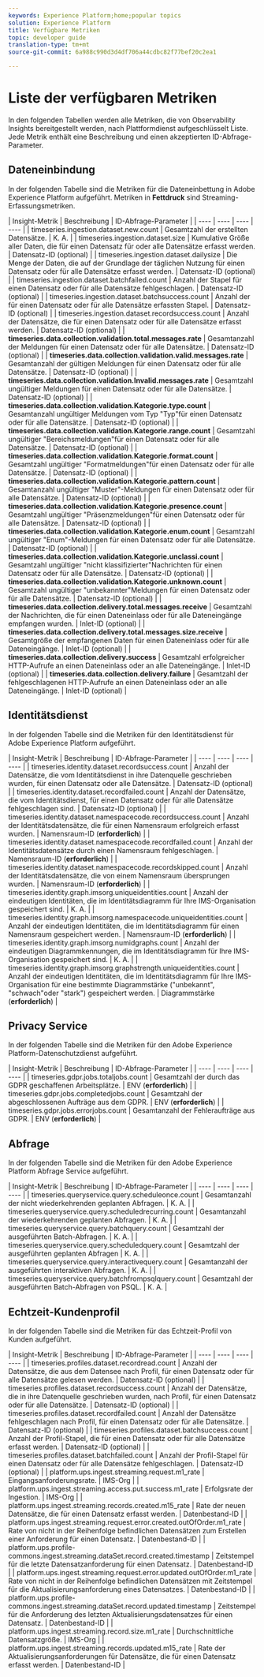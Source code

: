 ```yaml
---
keywords: Experience Platform;home;popular topics
solution: Experience Platform
title: Verfügbare Metriken
topic: developer guide
translation-type: tm+mt
source-git-commit: 6a988c990d3d4df706a44cdbc82f77bef20c2ea1

---
```



# Liste der verfügbaren Metriken

In den folgenden Tabellen werden alle Metriken, die von Observability Insights bereitgestellt werden, nach Plattformdienst aufgeschlüsselt Liste. Jede Metrik enthält eine Beschreibung und einen akzeptierten ID-Abfrage-Parameter.

## Dateneinbindung

In der folgenden Tabelle sind die Metriken für die Dateneinbettung in Adobe Experience Platform aufgeführt. Metriken in **Fettdruck** sind Streaming-Erfassungsmetriken.

| Insight-Metrik | Beschreibung | ID-Abfrage-Parameter |
| ---- | ---- | ---- | ---- |
| timeseries.ingestion.dataset.new.count | Gesamtzahl der erstellten Datensätze. | K. A. |
| timeseries.ingestion.dataset.size | Kumulative Größe aller Daten, die für einen Datensatz für oder alle Datensätze erfasst werden. | Datensatz-ID (optional) |
| timeseries.ingestion.dataset.dailysize | Die Menge der Daten, die auf der Grundlage der täglichen Nutzung für einen Datensatz oder für alle Datensätze erfasst werden. | Datensatz-ID (optional) |
| timeseries.ingestion.dataset.batchfailed.count | Anzahl der Stapel für einen Datensatz oder für alle Datensätze fehlgeschlagen. | Datensatz-ID (optional) |
| timeseries.ingestion.dataset.batchsuccess.count | Anzahl der für einen Datensatz oder für alle Datensätze erfassten Stapel. | Datensatz-ID (optional) |
| timeseries.ingestion.dataset.recordsuccess.count | Anzahl der Datensätze, die für einen Datensatz oder für alle Datensätze erfasst werden. | Datensatz-ID (optional) |
| **timeseries.data.collection.validation.total.messages.rate** | Gesamtanzahl der Meldungen für einen Datensatz oder für alle Datensätze. | Datensatz-ID (optional) |
| **timeseries.data.collection.validation.valid.messages.rate** | Gesamtanzahl der gültigen Meldungen für einen Datensatz oder für alle Datensätze. | Datensatz-ID (optional) |
| **timeseries.data.collection.validation.Invalid.messages.rate** | Gesamtzahl ungültiger Meldungen für einen Datensatz oder für alle Datensätze. | Datensatz-ID (optional) |
| **timeseries.data.collection.validation.Kategorie.type.count** | Gesamtanzahl ungültiger Meldungen vom Typ &quot;Typ&quot;für einen Datensatz oder für alle Datensätze. | Datensatz-ID (optional) |
| **timeseries.data.collection.validation.Kategorie.range.count** | Gesamtzahl ungültiger &quot;Bereichsmeldungen&quot;für einen Datensatz oder für alle Datensätze. | Datensatz-ID (optional) |
| **timeseries.data.collection.validation.Kategorie.format.count** | Gesamtzahl ungültiger &quot;Formatmeldungen&quot;für einen Datensatz oder für alle Datensätze. | Datensatz-ID (optional) |
| **timeseries.data.collection.validation.Kategorie.pattern.count** | Gesamtanzahl ungültiger &quot;Muster&quot;-Meldungen für einen Datensatz oder für alle Datensätze. | Datensatz-ID (optional) |
| **timeseries.data.collection.validation.Kategorie.presence.count** | Gesamtzahl ungültiger &quot;Präsenzmeldungen&quot;für einen Datensatz oder für alle Datensätze. | Datensatz-ID (optional) |
| **timeseries.data.collection.validation.Kategorie.enum.count** | Gesamtzahl ungültiger &quot;Enum&quot;-Meldungen für einen Datensatz oder für alle Datensätze. | Datensatz-ID (optional) |
| **timeseries.data.collection.validation.Kategorie.unclassi.count** | Gesamtzahl ungültiger &quot;nicht klassifizierter&quot;Nachrichten für einen Datensatz oder für alle Datensätze. | Datensatz-ID (optional) |
| **timeseries.data.collection.validation.Kategorie.unknown.count** | Gesamtzahl ungültiger &quot;unbekannter&quot;Meldungen für einen Datensatz oder für alle Datensätze. | Datensatz-ID (optional) |
| **timeseries.data.collection.delivery.total.messages.receive** | Gesamtzahl der Nachrichten, die für einen Dateneinlass oder für alle Dateneingänge empfangen wurden. | Inlet-ID (optional) |
| **timeseries.data.collection.delivery.total.messages.size.receive** | Gesamtgröße der empfangenen Daten für einen Dateneinlass oder für alle Dateneingänge. | Inlet-ID (optional) |
| **timeseries.data.collection.delivery.success** | Gesamtzahl erfolgreicher HTTP-Aufrufe an einen Dateneinlass oder an alle Dateneingänge. | Inlet-ID (optional) |
| **timeseries.data.collection.delivery.failure** | Gesamtzahl der fehlgeschlagenen HTTP-Aufrufe an einen Dateneinlass oder an alle Dateneingänge. | Inlet-ID (optional) |

## Identitätsdienst

In der folgenden Tabelle sind die Metriken für den Identitätsdienst für Adobe Experience Platform aufgeführt.

| Insight-Metrik | Beschreibung | ID-Abfrage-Parameter |
| ---- | ---- | ---- | ---- |
| timeseries.identity.dataset.recordsuccess.count | Anzahl der Datensätze, die vom Identitätsdienst in ihre Datenquelle geschrieben wurden, für einen Datensatz oder alle Datensätze. | Datensatz-ID (optional) |
| timeseries.identity.dataset.recordfailed.count | Anzahl der Datensätze, die vom Identitätsdienst, für einen Datensatz oder für alle Datensätze fehlgeschlagen sind. | Datensatz-ID (optional) |
| timeseries.identity.dataset.namespacecode.recordsuccess.count | Anzahl der Identitätsdatensätze, die für einen Namensraum erfolgreich erfasst wurden. | Namensraum-ID (**erforderlich**) |
| timeseries.identity.dataset.namespacecode.recordfailed.count | Anzahl der Identitätsdatensätze durch einen Namensraum fehlgeschlagen. | Namensraum-ID (**erforderlich**) |
| timeseries.identity.dataset.namespacecode.recordskipped.count | Anzahl der Identitätsdatensätze, die von einem Namensraum übersprungen wurden. | Namensraum-ID (**erforderlich**) |
| timeseries.identity.graph.imsorg.uniqueidentities.count | Anzahl der eindeutigen Identitäten, die im Identitätsdiagramm für Ihre IMS-Organisation gespeichert sind. | K. A. |
| timeseries.identity.graph.imsorg.namespacecode.uniqueidentities.count | Anzahl der eindeutigen Identitäten, die im Identitätsdiagramm für einen Namensraum gespeichert werden. | Namensraum-ID (**erforderlich**) |
| timeseries.identity.graph.imsorg.numidgraphs.count | Anzahl der eindeutigen Diagrammkennungen, die im Identitätsdiagramm für Ihre IMS-Organisation gespeichert sind. | K. A. |
| timeseries.identity.graph.imsorg.graphstrength.uniqueidentities.count | Anzahl der eindeutigen Identitäten, die im Identitätsdiagramm für Ihre IMS-Organisation für eine bestimmte Diagrammstärke (&quot;unbekannt&quot;, &quot;schwach&quot;oder &quot;stark&quot;) gespeichert werden. | Diagrammstärke (**erforderlich**) |

## Privacy Service

In der folgenden Tabelle sind die Metriken für den Adobe Experience Platform-Datenschutzdienst aufgeführt.

| Insight-Metrik | Beschreibung | ID-Abfrage-Parameter |
| ---- | ---- | ---- | ---- |
| timeseries.gdpr.jobs.totaljobs.count | Gesamtzahl der durch das GDPR geschaffenen Arbeitsplätze. | ENV (**erforderlich**) |
| timeseries.gdpr.jobs.completedjobs.count | Gesamtzahl der abgeschlossenen Aufträge aus dem GDPR. | ENV (**erforderlich**) |
| timeseries.gdpr.jobs.errorjobs.count | Gesamtanzahl der Fehleraufträge aus GDPR. | ENV (**erforderlich**) |

## Abfrage

In der folgenden Tabelle sind die Metriken für den Adobe Experience Platform Abfrage Service aufgeführt.

| Insight-Metrik | Beschreibung | ID-Abfrage-Parameter |
| ---- | ---- | ---- | ---- |
| timeseries.queryservice.query.scheduleonce.count | Gesamtanzahl der nicht wiederkehrenden geplanten Abfragen. | K. A. |
| timeseries.queryservice.query.scheduledrecurring.count | Gesamtanzahl der wiederkehrenden geplanten Abfragen. | K. A. |
| timeseries.queryservice.query.batchquery.count | Gesamtzahl der ausgeführten Batch-Abfragen. | K. A. |
| timeseries.queryservice.query.scheduledquery.count | Gesamtzahl der ausgeführten geplanten Abfragen | K. A. |
| timeseries.queryservice.query.interactivequery.count | Gesamtanzahl der ausgeführten interaktiven Abfragen. | K. A. |
| timeseries.queryservice.query.batchfrompsqlquery.count | Gesamtzahl der ausgeführten Batch-Abfragen von PSQL. | K. A. |

## Echtzeit-Kundenprofil

In der folgenden Tabelle sind die Metriken für das Echtzeit-Profil von Kunden aufgeführt.

| Insight-Metrik | Beschreibung | ID-Abfrage-Parameter |
| ---- | ---- | ---- | ---- |
| timeseries.profiles.dataset.recordread.count | Anzahl der Datensätze, die aus dem Datensee nach Profil, für einen Datensatz oder für alle Datensätze gelesen werden. | Datensatz-ID (optional) |
| timeseries.profiles.dataset.recordsuccess.count | Anzahl der Datensätze, die in ihre Datenquelle geschrieben wurden, nach Profil, für einen Datensatz oder für alle Datensätze. | Datensatz-ID (optional) |
| timeseries.profiles.dataset.recordfailed.count | Anzahl der Datensätze fehlgeschlagen nach Profil, für einen Datensatz oder für alle Datensätze. | Datensatz-ID (optional) |
| timeseries.profiles.dataset.batchsuccess.count | Anzahl der Profil-Stapel, die für einen Datensatz oder für alle Datensätze erfasst werden. | Datensatz-ID (optional) |
| timeseries.profiles.dataset.batchfailed.count | Anzahl der Profil-Stapel für einen Datensatz oder für alle Datensätze fehlgeschlagen. | Datensatz-ID (optional) |
| platform.ups.ingest.streaming.request.m1_rate | Eingangsanforderungsrate. | IMS-Org |
| platform.ups.ingest.streaming.access.put.success.m1_rate | Erfolgsrate der Ingestion. | IMS-Org |
| platform.ups.ingest.streaming.records.created.m15_rate | Rate der neuen Datensätze, die für einen Datensatz erfasst werden. | Datenbestand-ID |
| platform.ups.ingest.streaming.request.error.created.outOfOrder.m1_rate | Rate von nicht in der Reihenfolge befindlichen Datensätzen zum Erstellen einer Anforderung für einen Datensatz. | Datenbestand-ID |
| platform.ups.profile-commons.ingest.streaming.dataSet.record.created.timestamp | Zeitstempel für die letzte Datensatzanforderung für einen Datensatz. | Datenbestand-ID |
| platform.ups.ingest.streaming.request.error.updated.outOfOrder.m1_rate | Rate von nicht in der Reihenfolge befindlichen Datensätzen mit Zeitstempel für die Aktualisierungsanforderung eines Datensatzes. | Datenbestand-ID |
| platform.ups.profile-commons.ingest.streaming.dataSet.record.updated.timestamp | Zeitstempel für die Anforderung des letzten Aktualisierungsdatensatzes für einen Datensatz. | Datenbestand-ID |
| platform.ups.ingest.streaming.record.size.m1_rate | Durchschnittliche Datensatzgröße. | IMS-Org |
| platform.ups.ingest.streaming.records.updated.m15_rate | Rate der Aktualisierungsanforderungen für Datensätze, die für einen Datensatz erfasst werden. | Datenbestand-ID |
